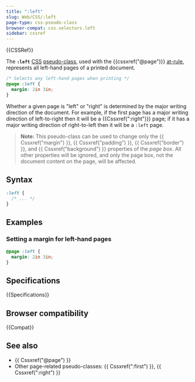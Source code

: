 ```yaml
---
title: ":left"
slug: Web/CSS/:left
page-type: css-pseudo-class
browser-compat: css.selectors.left
sidebar: cssref
---
```


{{CSSRef}}

The **`:left`** [CSS](/en-US/docs/Web/CSS) [pseudo-class](/en-US/docs/Web/CSS/Pseudo-classes), used with the {{cssxref("@page")}} [at-rule](/en-US/docs/Web/CSS/At-rule), represents all left-hand pages of a printed document.

```css
/* Selects any left-hand pages when printing */
@page :left {
  margin: 2in 3in;
}
```

Whether a given page is "left" or "right" is determined by the major writing direction of the document. For example, if the first page has a major writing direction of left-to-right then it will be a {{Cssxref(":right")}} page; if it has a major writing direction of right-to-left then it will be a `:left` page.

> **Note:** This pseudo-class can be used to change only the {{ Cssxref("margin") }}, {{ Cssxref("padding") }}, {{ Cssxref("border") }}, and {{ Cssxref("background") }} properties of the _page box_. All other properties will be ignored, and only the page box, not the document content on the page, will be affected.

## Syntax

```css
:left {
  /* ... */
}
```

## Examples

### Setting a margin for left-hand pages

```css
@page :left {
  margin: 2in 3in;
}
```

## Specifications

{{Specifications}}

## Browser compatibility

{{Compat}}

## See also

- {{ Cssxref("@page") }}
- Other page-related pseudo-classes: {{ Cssxref(":first") }}, {{ Cssxref(":right") }}
